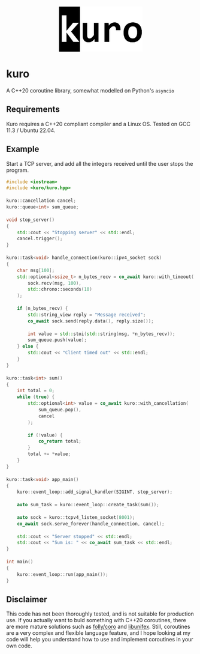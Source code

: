 <p align="center">
    <img height=120 src="img/logo.png"/>  
</p>

# kuro

A C++20 coroutine library, somewhat modelled on Python's `asyncio`

## Requirements

Kuro requires a C++20 compliant compiler and a Linux OS. Tested on GCC 11.3 / Ubuntu 22.04.

## Example

Start a TCP server, and add all the integers received until the user stops the program.

```cpp
#include <iostream>
#include <kuro/kuro.hpp>

kuro::cancellation cancel;
kuro::queue<int> sum_queue;

void stop_server()
{
    std::cout << "Stopping server" << std::endl;
    cancel.trigger();
}

kuro::task<void> handle_connection(kuro::ipv4_socket sock)
{
    char msg[100];
    std::optional<ssize_t> n_bytes_recv = co_await kuro::with_timeout(
        sock.recv(msg, 100), 
        std::chrono::seconds(10)
    );

    if (n_bytes_recv) {
        std::string_view reply = "Message received";
        co_await sock.send(reply.data(), reply.size());

        int value = std::stoi(std::string(msg, *n_bytes_recv));
        sum_queue.push(value);
    } else {
        std::cout << "Client timed out" << std::endl;
    }
}

kuro::task<int> sum()
{
    int total = 0;
    while (true) {
        std::optional<int> value = co_await kuro::with_cancellation(
            sum_queue.pop(),
            cancel
        );

        if (!value) {
            co_return total;
        }
        total += *value;
    }
}

kuro::task<void> app_main()
{
    kuro::event_loop::add_signal_handler(SIGINT, stop_server);

    auto sum_task = kuro::event_loop::create_task(sum());

    auto sock = kuro::tcpv4_listen_socket(8001);
    co_await sock.serve_forever(handle_connection, cancel);

    std::cout << "Server stopped" << std::endl;
    std::cout << "Sum is: " << co_await sum_task << std::endl;
}

int main()
{
    kuro::event_loop::run(app_main());
}
```

## Disclaimer

This code has not been thoroughly tested, and is not suitable for production use. If you actually want to buld something with C++20 coroutines, there are more mature solutions such as [folly/coro](https://github.com/facebook/folly/tree/main/folly/experimental/coro) and [libunifex](https://github.com/facebookexperimental/libunifex). Still, coroutines are a very complex and flexible language feature, and I hope looking at my code will help you understand how to use and implement coroutines in your own code.